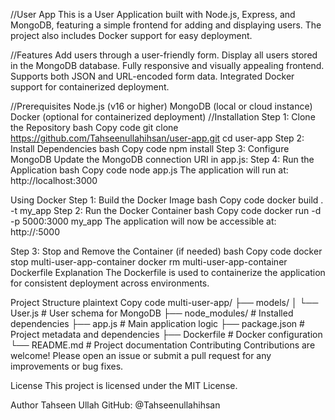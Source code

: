 //User App
This is a User Application built with Node.js, Express, and MongoDB, 
featuring a simple frontend for adding and displaying users. 
The project also includes Docker support for easy deployment.

//Features
Add users through a user-friendly form.
Display all users stored in the MongoDB database.
Fully responsive and visually appealing frontend.
Supports both JSON and URL-encoded form data.
Integrated Docker support for containerized deployment.

//Prerequisites
Node.js (v16 or higher)
MongoDB (local or cloud instance)
Docker (optional for containerized deployment)
//Installation
Step 1: Clone the Repository
bash
Copy code
git clone https://github.com/Tahseenullahihsan/user-app.git
cd user-app
Step 2: Install Dependencies
bash
Copy code
npm install
Step 3: Configure MongoDB
Update the MongoDB connection URI in app.js:
Step 4: Run the Application
bash
Copy code
node app.js
The application will run at: http://localhost:3000

Using Docker
Step 1: Build the Docker Image
bash
Copy code
docker build . -t my_app
Step 2: Run the Docker Container
bash
Copy code
docker run -d  -p 5000:3000 my_app
The application will now be accessible at: http://<ip>:5000

Step 3: Stop and Remove the Container (if needed)
bash
Copy code
docker stop multi-user-app-container
docker rm multi-user-app-container
Dockerfile Explanation
The Dockerfile is used to containerize the application for consistent deployment across environments.

Project Structure
plaintext
Copy code
multi-user-app/
├── models/
│   └── User.js         # User schema for MongoDB
├── node_modules/       # Installed dependencies
├── app.js              # Main application logic
├── package.json        # Project metadata and dependencies
├── Dockerfile          # Docker configuration
└── README.md           # Project documentation
Contributing
Contributions are welcome! Please open an issue or submit a pull request for any improvements or bug fixes.

License
This project is licensed under the MIT License.

Author
Tahseen Ullah
GitHub: @Tahseenullahihsan